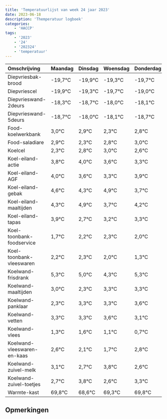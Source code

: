 ```yaml
---
title: 'Temperatuurlijst van week 24 jaar 2023'
date: 2023-06-18
description: 'Themperatuur logboek'
categories:
    - 'HACCP'
tags:
    - '2023'
    - '24'
    - '202324'
    - 'temperatuur'
---
```

|Omschrijving|Maandag|Dinsdag|Woensdag|Donderdag|Vrijdag|Zaterdag|Zondag|
|:---|:---|:---|:---|:---|:---|:---|:---|
|Diepvriesbak-brood|-19,7°C|-19,9°C|-19,3°C|-19,7°C|-19,0°C|-19,1°C|-19,7°C|
|Diepvriescel|-19,9°C|-19,3°C|-19,7°C|-19,0°C|-19,1°C|-19,7°C|-19,2°C|
|Diepvrieswand-2deurs|-18,3°C|-18,7°C|-18,0°C|-18,1°C|-18,7°C|-18,2°C|-18,0°C|
|Diepvrieswand-5deurs|-18,7°C|-18,0°C|-18,1°C|-18,7°C|-18,2°C|-18,0°C|-18,4°C|
|Food-koelwerkbank|3,0°C|2,9°C|2,3°C|2,8°C|3,0°C|2,6°C|2,3°C|
|Food-saladiare|2,9°C|2,3°C|2,8°C|3,0°C|2,6°C|2,3°C|2,9°C|
|Koelcel|2,3°C|2,8°C|3,0°C|2,6°C|2,3°C|2,9°C|1,7°C|
|Koel-eiland-actie|3,8°C|4,0°C|3,6°C|3,3°C|3,9°C|2,7°C|3,2°C|
|Koel-eiland-AGF|4,0°C|3,6°C|3,3°C|3,9°C|2,7°C|3,2°C|3,3°C|
|Koel-eiland-gebak|4,6°C|4,3°C|4,9°C|3,7°C|4,2°C|4,3°C|4,0°C|
|Koel-eiland-maaltijden|4,3°C|4,9°C|3,7°C|4,2°C|4,3°C|4,0°C|3,3°C|
|Koel-eiland-tapas|3,9°C|2,7°C|3,2°C|3,3°C|3,0°C|2,3°C|3,3°C|
|Koel-toonbank-foodservice|1,7°C|2,2°C|2,3°C|2,0°C|1,3°C|2,3°C|2,3°C|
|Koel-toonbank-vleeswaren|2,2°C|2,3°C|2,0°C|1,3°C|2,3°C|2,3°C|2,6°C|
|Koelwand-frisdrank|5,3°C|5,0°C|4,3°C|5,3°C|5,3°C|5,6°C|5,1°C|
|Koelwand-maaltijden|3,0°C|2,3°C|3,3°C|3,3°C|3,6°C|3,1°C|2,7°C|
|Koelwand-panklaar|2,3°C|3,3°C|3,3°C|3,6°C|3,1°C|2,7°C|3,8°C|
|Koelwand-vetten|3,3°C|3,3°C|3,6°C|3,1°C|2,7°C|3,8°C|2,6°C|
|Koelwand-vlees|1,3°C|1,6°C|1,1°C|0,7°C|1,8°C|0,6°C|1,3°C|
|Koelwand-vleeswaren-en-kaas|2,6°C|2,1°C|1,7°C|2,8°C|1,6°C|2,3°C|2,8°C|
|Koelwand-zuivel-melk|3,1°C|2,7°C|3,8°C|2,6°C|3,3°C|3,8°C|3,9°C|
|Koelwand-zuivel-toetjes|2,7°C|3,8°C|2,6°C|3,3°C|3,8°C|3,9°C|3,9°C|
|Warmte-kast|69,8°C|68,6°C|69,3°C|69,8°C|69,9°C|69,9°C|69,7°C|

## Opmerkingen


